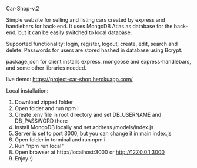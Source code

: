 Car-Shop-v.2

Simple website for selling and listing cars created by express and handlebars for back-end.
It uses MongoDB Atlas as database for the back-end, but it can be easily switched to local database.

Supported functionality: login, register, logout, create, edit, search and delete.
Passwords for users are stored hashed in database using Bcrypt.

package.json for client installs express, mongoose and express-handlebars, and some other libraries needed.

live demo: https://project-car-shop.herokuapp.com/

Local installation:

1. Download zipped folder
2. Open folder and run npm i
3. Create .env file in root directory and set DB_USERNAME and DB_PASSWORD there
4. Install MongoDB locally and set address /models/index.js
5. Server is set to port 3000, but you can change it in main index.js
6. Open folder in terminal and run npm i
7. Run "npm run local"
8. Open browser at http://localhost:3000 or http://127.0.0.1:3000
9. Enjoy :)
